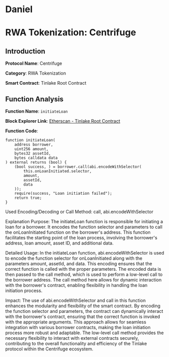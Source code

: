 # Daniel
# RWA Tokenization: Centrifuge

## Introduction

**Protocol Name**: Centrifuge

**Category**: RWA Tokenization

**Smart Contract**: Tinlake Root Contract

## Function Analysis

**Function Name**: `initiateLoan`

**Block Explorer Link**: [Etherscan - Tinlake Root Contract](https://etherscan.io/address/0xabcdef...#code)

**Function Code**:
```solidity
function initiateLoan(
    address borrower,
    uint256 amount,
    bytes32 assetId,
    bytes calldata data
) external returns (bool) {
    (bool success, ) = borrower.call(abi.encodeWithSelector(
        this.onLoanInitiated.selector,
        amount,
        assetId,
        data
    ));
    require(success, "Loan initiation failed");
    return true;
}
```
Used Encoding/Decoding or Call Method: call, abi.encodeWithSelector

Explanation
Purpose:
The initiateLoan function is responsible for initiating a loan for a borrower. It encodes the function selector and parameters to call the onLoanInitiated function on the borrower's address. This function facilitates the starting point of the loan process, involving the borrower's address, loan amount, asset ID, and additional data.

Detailed Usage:
In the initiateLoan function, abi.encodeWithSelector is used to encode the function selector for onLoanInitiated along with the parameters amount, assetId, and data. This encoding ensures that the correct function is called with the proper parameters. The encoded data is then passed to the call method, which is used to perform a low-level call to the borrower address. The call method here allows for dynamic interaction with the borrower's contract, enabling flexibility in handling the loan initiation process.

Impact:
The use of abi.encodeWithSelector and call in this function enhances the modularity and flexibility of the smart contract. By encoding the function selector and parameters, the contract can dynamically interact with the borrower's contract, ensuring that the correct function is invoked with the appropriate arguments. This approach allows for seamless integration with various borrower contracts, making the loan initiation process more robust and adaptable. The low-level call method provides the necessary flexibility to interact with external contracts securely, contributing to the overall functionality and efficiency of the Tinlake protocol within the Centrifuge ecosystem.
